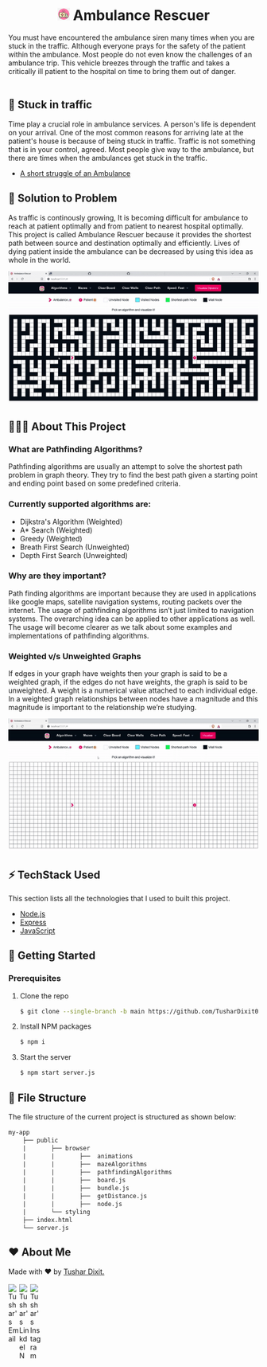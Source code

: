 <div align="center">

<!-- [![LinkedIn](https://img.shields.io/badge/LinkedIn-0077B5?style=for-the-badge&logo=linkedin&logoColor=white)](https://www.linkedin.com/in/tushar-dixit-7927051b1/)
[![Instagram](https://img.shields.io/badge/Instagram-E4405F?style=for-the-badge&logo=instagram&logoColor=white)](https://instagram.com/_tushardixit) -->

# <img src="./public/styling/favic2.jpg" alt="" width="25" height="25"/>  Ambulance Rescuer

</div>
You must have encountered the ambulance siren many times when you are stuck in the traffic. Although everyone prays for the safety of the patient within the ambulance. Most people do not even know the challenges of an ambulance trip. This vehicle breezes through the traffic and takes a critically ill patient to the hospital on time to bring them out of danger.
<br>
<br>

## 🚦 Stuck in traffic 
Time play a crucial role in ambulance services. A person's life is dependent on your arrival. One of the most common reasons for arriving late at the patient's house is because of being stuck in traffic. Traffic is not something that is in your control, agreed. Most people give way to the ambulance, but there are times when the ambulances get stuck in the traffic.
- [A short struggle of an Ambulance](https://www.youtube.com/clip/UgkxccN-ecjZhhgboPKmWZkgCcCSp5SGSjDV)

## 🤔 Solution to Problem
As traffic is continously growing, It is becoming difficult for ambulance to reach at patient optimally and from patient to nearest hospital optimally. This project is called Ambulance Rescuer because it provides the shortest path between source and destination optimally and efficiently. Lives of dying patient inside the ambulance can be decreased by using this idea as whole in the world. 

![](./1.gif)

## 🤷🏼‍♂️ About This Project

<!-- Access the site a Google Chrome: https://yuvrajverma01.github.io/Algorithms-Visualizer/# -->

### What are Pathfinding Algorithms?

Pathfinding algorithms are usually an attempt to solve the shortest path problem in graph theory. They try to find the best path given a starting point and ending point based on some predefined criteria.

### Currently supported algorithms are:

- Dijkstra's Algorithm (Weighted)
- A\* Search (Weighted)
- Greedy (Weighted)
- Breath First Search (Unweighted)
- Depth First Search (Unweighted)

### Why are they important?

Path finding algorithms are important because they are used in applications like google maps, satellite navigation systems, routing packets over the internet. The usage of pathfinding algorithms isn’t just limited to navigation systems. The overarching idea can be applied to other applications as well. The usage will become clearer as we talk about some examples and implementations of pathfinding algorithms.

### Weighted v/s Unweighted Graphs

If edges in your graph have weights then your graph is said to be a weighted graph, if the edges do not have weights, the graph is said to be unweighted. A weight is a numerical value attached to each individual edge. In a weighted graph relationships between nodes have a magnitude and this magnitude is important to the relationship we’re studying.

![](./2.gif)

## ⚡ TechStack Used

This section lists all the technologies that I used to built this project.

- [Node.js](https://nodejs.org/en/)
- [Express](https://expressjs.com/)
- [JavaScript](https://www.javascript.com/)

## 🚀 Getting Started

### Prerequisites

1. Clone the repo
   ```sh
   $ git clone --single-branch -b main https://github.com/TusharDixit01/Hackercamp-22-Innovaccer.git .
   ```
2. Install NPM packages
   ```sh
   $ npm i
   ```
3. Start the server
   ```sh
   $ npm start server.js
   ```

## 📁 File Structure

The file structure of the current project is structured as shown below:

```
my-app
    ├── public
    |       ├── browser
    |       |       ├──  animations
    |       |       ├──  mazeAlgorithms
    |       |       ├──  pathfindingAlgorithms
    |       |       ├──  board.js
    |       |       ├──  bundle.js
    |       |       ├──  getDistance.js
    |       |       ├──  node.js
    |       └── styling
    ├── index.html
    └── server.js

```

## ❤ About Me

Made with ❤ by [Tushar Dixit.](https://www.linkedin.com/in/tushar-dixit-7927051b1/)
<br><br>
<a href="mailto:tushardixit028.com">
<img align="left" alt="Tushar's Email" width="22px" src="https://cdn4.iconfinder.com/data/icons/social-media-2070/140/_unread_email-512.png" />
</a>
<a href="https://www.linkedin.com/in/tushar-dixit-7927051b1/">
<img align="left" alt="Tushar's LinkdeIN" width="22px" src="https://cdn4.iconfinder.com/data/icons/social-media-2070/140/_linkedin-512.png" />
</a>
<a href="https://www.instagram.com/_tushardixit/">
<img align="left" alt="Tushar's Instagram" width="22px" src="https://cdn4.iconfinder.com/data/icons/social-media-2070/140/_instagram-512.png" />
</a>
